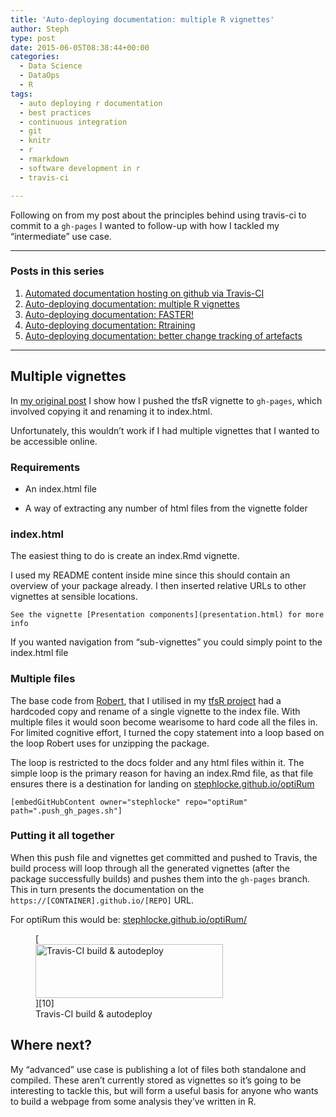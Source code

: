 ```yaml
---
title: 'Auto-deploying documentation: multiple R vignettes'
author: Steph
type: post
date: 2015-06-05T08:38:44+00:00
categories:
  - Data Science
  - DataOps
  - R
tags:
  - auto deploying r documentation
  - best practices
  - continuous integration
  - git
  - knitr
  - r
  - rmarkdown
  - software development in r
  - travis-ci

---
```

Following on from my post about the principles behind using travis-ci to commit to a `gh-pages` I wanted to follow-up with how I tackled my &#8220;intermediate&#8221; use case.

* * *

### Posts in this series

  1. [Automated documentation hosting on github via Travis-CI][1]
  2. [Auto-deploying documentation: multiple R vignettes][2]
  3. [Auto-deploying documentation: FASTER!][3]
  4. [Auto-deploying documentation: Rtraining][4]
  5. [Auto-deploying documentation: better change tracking of artefacts][5]

* * *

## Multiple vignettes

In [my original post][1] I show how I pushed the tfsR vignette to `gh-pages`, which involved copying it and renaming it to index.html.

Unfortunately, this wouldn&#8217;t work if I had multiple vignettes that I wanted to be accessible online.

### Requirements

  * An index.html file
  * A way of extracting any number of html files from the vignette folder
  
    <!--more-->

### index.html

The easiest thing to do is create an index.Rmd vignette.

I used my README content inside mine since this should contain an overview of your package already. I then inserted relative URLs to other vignettes at sensible locations.

    See the vignette [Presentation components](presentation.html) for more info
    

If you wanted navigation from &#8220;sub-vignettes&#8221; you could simply point to the index.html file

### Multiple files

The base code from [Robert][6], that I utilised in my [tfsR project][7] had a hardcoded copy and rename of a single vignette to the index file. With multiple files it would soon become wearisome to hard code all the files in. For limited cognitive effort, I turned the copy statement into a loop based on the loop Robert uses for unzipping the package.

The loop is restricted to the docs folder and any html files within it. The simple loop is the primary reason for having an index.Rmd file, as that file ensures there is a destination for landing on [stephlocke.github.io/optiRum][8]

    [embedGitHubContent owner="stephlocke" repo="optiRum" path=".push_gh_pages.sh"]
    

### Putting it all together

When this push file and vignettes get committed and pushed to Travis, the build process will loop through all the generated vignettes (after the package successfully builds) and pushes them into the `gh-pages` branch. This in turn presents the documentation on the `https://[CONTAINER].github.io/[REPO]` URL.

For optiRum this would be: [stephlocke.github.io/optiRum/][9]
  
<figure id="attachment_61364" style="width: 300px" class="wp-caption alignnone">[<img src="../img/2015-06-05-09_33_06-stephlocke_optiRum-Travis-CI_rmnpmy.png" alt="Travis-CI build & autodeploy" width="300" height="86" class="size-medium wp-image-61364" />][10]<figcaption class="wp-caption-text">Travis-CI build & autodeploy</figcaption></figure>

## Where next?

My &#8220;advanced&#8221; use case is publishing a lot of files both standalone and compiled. These aren&#8217;t currently stored as vignettes so it&#8217;s going to be interesting to tackle this, but will form a useful basis for anyone who wants to build a webpage from some analysis they&#8217;ve written in R.

 [1]: https://itsalocke.com/automated-documentation-hosting-on-github-via-travis-ci/
 [2]: https://itsalocke.com/auto-deploying-documentation-multiple-r-vignettes/
 [3]: https://itsalocke.com/auto-deploying-documentation-faster/
 [4]: https://itsalocke.com/auto-deploying-documentation-rtraining/
 [5]: https://itsalocke.com/auto-deploying-documentation-better-change-tracking-artefacts/
 [6]: http://rmflight.github.io/posts/2014/11/travis_ci_gh_pages.html
 [7]: https://github.com/stephlocke/tfsR
 [8]: http://stephlocke.github.io/optiRum
 [9]: http://stephlocke.github.io/optiRum/
 [10]: ../img/2015-06-05-09_33_06-stephlocke_optiRum-Travis-CI_rmnpmy.png